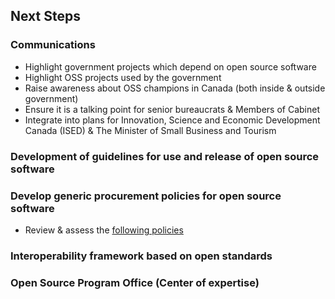 ## Next Steps
### Communications
- Highlight government projects which depend on open source software
- Highlight OSS projects used by the government
- Raise awareness about OSS champions in Canada (both inside & outside government)
- Ensure it is a talking point for senior bureaucrats & Members of Cabinet
- Integrate into plans for Innovation, Science and Economic Development Canada (ISED) & The Minister of Small Business and Tourism
### Development of guidelines for use and release of open source software
### Develop generic procurement policies for open source software
- Review & assess the [following policies](https://github.com/mgifford/open-source-contracting)
### Interoperability framework based on open standards
### Open Source Program Office (Center of expertise)
